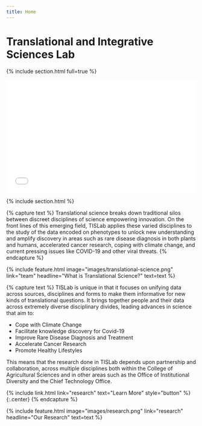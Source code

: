 ```yaml
---
title: Home
---
```


# Trans<wbr>lational and Inte<wbr>grative Sciences Lab

{% include section.html full=true %}

<style>
  iframe {
    width: 100%;
    height: min(300px, 50vw);
    border: none;
  }
</style>
  
<iframe src="map" width="100%" height="300px"></iframe>

{% include section.html %}

{% capture text %}
Translational science breaks down traditional silos between discreet disciplines of science empowering innovation.
On the front lines of this emerging field, TISLab applies these varied disciplines to the study of the data encoded on phenotypes to unlock new understanding and amplify discovery in areas such as rare disease diagnosis in both plants and humans, accelerated cancer research, coping with climate change, and current pressing issues like COVID-19 and other viral threats.
{% endcapture %}

{%
  include feature.html
  image="images/translational-science.png"
  link="team"
  headline="What is Translational Science?"
  text=text
%}

{% capture text %}
TISLab is unique in that it focuses on unifying data across sources, disciplines and forms to make them informative for new kinds of translational questions.
It brings together people and their data across extremely diverse disciplinary divides, leading advances in science that aim to:

- Cope with Climate Change
- Facilitate knowledge discovery for Covid-19
- Improve Rare Disease Diagnosis and Treatment
- Accelerate Cancer Research
- Promote Healthy Lifestyles

This means that the research done in TISLab depends upon partnership and collaboration, across multiple disciplines both within the College of Agricultural Sciences and in other areas such as the Office of Institutional Diversity and the Chief Technology Office.

{% include link.html link="research" text="Learn More" style="button" %}
{:.center}
{% endcapture %}

{%
  include feature.html
  image="images/research.png"
  link="research"
  headline="Our Research"
  text=text
%}

